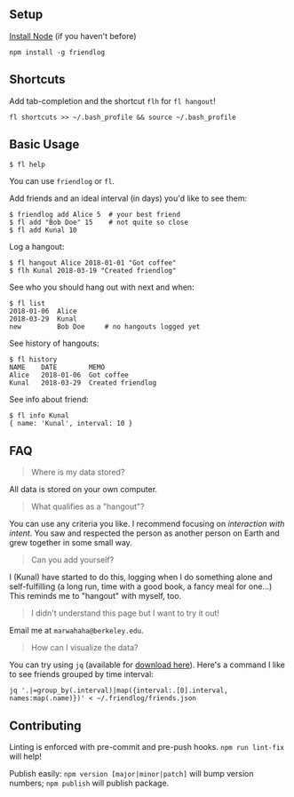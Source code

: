 ## Setup

[Install Node](https://nodejs.org/en/download/package-manager/) (if you haven't before)

```
npm install -g friendlog
```

## Shortcuts

Add tab-completion and the shortcut `flh` for `fl hangout`!
```
fl shortcuts >> ~/.bash_profile && source ~/.bash_profile
```

## Basic Usage

```
$ fl help
```
You can use `friendlog` or `fl`.

Add friends and an ideal interval (in days) you'd like to see them:
```
$ friendlog add Alice 5  # your best friend
$ fl add "Bob Doe" 15    # not quite so close
$ fl add Kunal 10
```

Log a hangout:
```
$ fl hangout Alice 2018-01-01 "Got coffee"
$ flh Kunal 2018-03-19 "Created friendlog"
```

See who you should hang out with next and when:
```
$ fl list
2018-01-06  Alice
2018-03-29  Kunal
new         Bob Doe     # no hangouts logged yet
```

See history of hangouts:
```
$ fl history
NAME    DATE        MEMO
Alice   2018-01-06  Got coffee
Kunal   2018-03-29  Created friendlog
```

See info about friend:
```
$ fl info Kunal
{ name: 'Kunal', interval: 10 }
```

## FAQ
> Where is my data stored?

All data is stored on your own computer.

> What qualifies as a "hangout"?

You can use any criteria you like. I recommend focusing on *interaction with intent*. You saw and respected the person as another person on Earth and grew together in some small way.

> Can you add yourself?

I (Kunal) have started to do this, logging when I do something alone and self-fulfilling (a long run, time with a good book, a fancy meal for one...) This reminds me to "hangout" with myself, too.

> I didn't understand this page but I want to try it out!

Email me at `marwahaha@berkeley.edu`.

> How can I visualize the data?

You can try using `jq` (available for [download here](https://stedolan.github.io/jq/download/)). Here's a command I like to see friends grouped by time interval:

```
jq '.|=group_by(.interval)|map({interval:.[0].interval, names:map(.name)})' < ~/.friendlog/friends.json
```

## Contributing
Linting is enforced with pre-commit and pre-push hooks. `npm run lint-fix` will help!

Publish easily: `npm version [major|minor|patch]` will bump version numbers; `npm publish` will publish package.
